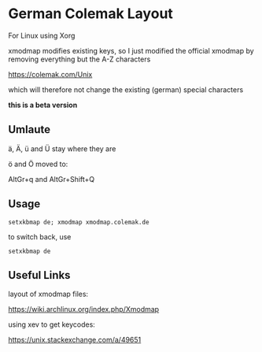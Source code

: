 # German Colemak Layout

For Linux using Xorg

xmodmap modifies existing keys, so I just modified the official xmodmap by removing everything but the A-Z characters

https://colemak.com/Unix

which will therefore not change the existing (german) special characters

**this is a beta version**

## Umlaute

ä, Ä, ü and Ü stay where they are

ö and Ö moved to:

AltGr+q and AltGr+Shift+Q

## Usage

```
setxkbmap de; xmodmap xmodmap.colemak.de
```

to switch back, use

```
setxkbmap de
```

## Useful Links

layout of xmodmap files:

https://wiki.archlinux.org/index.php/Xmodmap

using xev to get keycodes:

https://unix.stackexchange.com/a/49651

